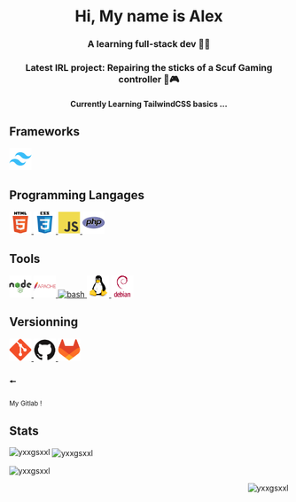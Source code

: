 <h1 align="center">Hi, My name is Alex</h1> 
<h3 align="center">A learning full-stack dev 👩‍💻</h3>

<h3 align="center">Latest IRL project: Repairing the sticks of a Scuf Gaming controller 🔧🎮</h3>
<h4 align="center">Currently Learning TailwindCSS basics ...</h4>

## Frameworks
<p align="left"> <a href="https://tailwindcss.com/"> <img src="https://raw.githubusercontent.com/devicons/devicon/master/icons/tailwindcss/tailwindcss-original.svg" title="TailwindCSS" alt="TailwindCSS" width="40" height="40"/> </a> </p>

## Programming Langages
<p align="left">  <a href="https://www.w3.org/html/" target="_blank" rel="noreferrer"> <img src="https://raw.githubusercontent.com/devicons/devicon/master/icons/html5/html5-original-wordmark.svg" title="HTML5" alt="HTML5" width="40" height="40"/> </a> <a href="https://www.w3schools.com/css/" target="_blank" rel="noreferrer"> <img src="https://raw.githubusercontent.com/devicons/devicon/master/icons/css3/css3-original-wordmark.svg" title="CSS3" alt="CSS3" width="40" height="40"/> </a> <a href="https://developer.mozilla.org/en-US/docs/Web/JavaScript" target="_blank" rel="noreferrer"> <img src="https://raw.githubusercontent.com/devicons/devicon/master/icons/javascript/javascript-original.svg" title="Javascript" alt="javascript" width="40" height="40"/> </a> <a href="https://www.php.net" target="_blank" rel="noreferrer"> <img src="https://raw.githubusercontent.com/devicons/devicon/master/icons/php/php-original.svg" title="PHP" alt="php" width="40" height="40"/> </a> </p>

## Tools
<p align="left"> <a href="https://nodejs.org" target="_blank" rel="noreferrer"> <img src="https://raw.githubusercontent.com/devicons/devicon/master/icons/nodejs/nodejs-original-wordmark.svg" title="NodeJS" alt="nodejs" width="40" height="40"/> <a href="https://httpd.apache.org/" target="_blank" rel="noreferrer"> <img src="https://github.com/devicons/devicon/blob/master/icons/apache/apache-original-wordmark.svg" title="Apache2" alt="apache2" width="40" height="40"/> </a> </a> <a href="https://www.gnu.org/software/bash/" target="_blank" rel="noreferrer"> <img src="https://www.vectorlogo.zone/logos/gnu_bash/gnu_bash-icon.svg" title="Bash" alt="bash" width="40" height="40"/> </a> <a href="https://www.linux.org/" target="_blank" rel="noreferrer"> <img src="https://raw.githubusercontent.com/devicons/devicon/master/icons/linux/linux-original.svg" title="Linux" alt="linux" width="40" height="40"/> </a> <a href="https://www.debian.org/" target="_blank" rel="noreferrer"> <img src="https://github.com/devicons/devicon/blob/master/icons/debian/debian-plain-wordmark.svg" title="Debian13" alt="Debian13" width="40" height="40"/> </a> </p>

## Versionning
<p align="left"> <a href="https://git-scm.com/" target="_blank" rel="noreferrer"> <img src="https://github.com/devicons/devicon/blob/master/icons/git/git-original.svg" title="GIT" alt="GIT" width="40" height="40"/> </a> <a href="https://github.com/" target="_blank" rel="noreferrer"> <img src="https://raw.githubusercontent.com/devicons/devicon/master/icons/github/github-original.svg" title="Github" alt="Github" width="40" height="40"/> </a> <a href="https://gitlab.com/YxxgSxxl" target="_blank" rel="noreferrer"> <img src="https://raw.githubusercontent.com/devicons/devicon/master/icons/gitlab/gitlab-original.svg" title="Gitlab" alt="Gitlab" width="40" height="40"/> </a> <small><h3>🠔</h3> My Gitlab !</small> </p>

## Stats
<p><img align="left" src="https://github-readme-stats.vercel.app/api/top-langs?username=yxxgsxxl&show_icons=true&locale=en&layout=compact" alt="yxxgsxxl" /></p>

<p>&nbsp;<img align="center" src="https://github-readme-stats.vercel.app/api?username=yxxgsxxl&show_icons=true&locale=en" alt="yxxgsxxl" /></p>



<p><img align="center" src="https://github-readme-streak-stats.herokuapp.com/?user=yxxgsxxl&" alt="yxxgsxxl" /> <p align="right"> <img src="https://komarev.com/ghpvc/?username=yxxgsxxl&label=Profile%20views&color=009b77&style=flat" alt="yxxgsxxl" /> </p></p>

